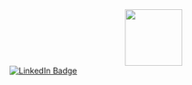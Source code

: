 <!--
**Mbujali/Mbujali** is a ✨ _special_ ✨ repository because its `README.md` (this file) appears on your GitHub profile.

Here are some ideas to get you started:

- 🔭 I’m currently working on ...
- 🌱 I’m currently learning ...
- 👯 I’m looking to collaborate on ...
- 🤔 I’m looking for help with ...
- 💬 Ask me about ...
- 📫 How to reach me: ...
- 😄 Pronouns: ...
- ⚡ Fun fact: ...
-->
<div id="header" align="center">
  <img src="https://media2.giphy.com/media/du3J3cXyzhj75IOgvA/giphy.gif?cid=ecf05e47if0wr26ewe3uik301wvl3mzljoa2fhe548tv24x8&ep=v1_gifs_search&rid=giphy.gif&ct=g" width="100"/>
</div>
<div id="links">
  <a href="www.linkedin.com/in/mbulelo-jali-30340">
    <img src="https://img.shields.io/badge/LinkedIn-blue?style=for-the-badge&logo=linkedin&logoColor=white" alt="LinkedIn Badge"/>
  </a>
</div>


